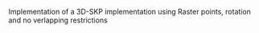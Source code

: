 Implementation of a 3D-SKP implementation using Raster points, rotation and no verlapping restrictions
